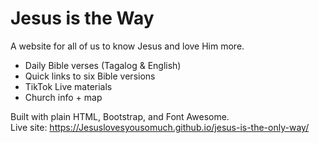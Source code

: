 # Jesus is the Way

A website for all of us to know Jesus and love Him more.

- Daily Bible verses (Tagalog & English)
- Quick links to six Bible versions
- TikTok Live materials
- Church info + map

Built with plain HTML, Bootstrap, and Font Awesome.  
Live site: https://Jesuslovesyousomuch.github.io/jesus-is-the-only-way/
